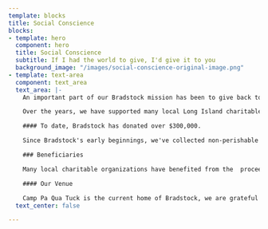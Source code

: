```yaml
---
template: blocks
title: Social Conscience
blocks:
- template: hero
  component: hero
  title: Social Conscience
  subtitle: If I had the world to give, I'd give it to you
  background_image: "/images/social-conscience-original-image.png"
- template: text-area
  component: text_area
  text_area: |-
    An important part of our Bradstock mission has been to give back to our community.  Friends of Bradstock, Inc. is a 501c3 not for profit organization.

    Over the years, we have supported many local Long Island charitable organizations that work to preserve our beautiful island and help our neighbors in need.

    #### To date, Bradstock has donated over $300,000.

    Since Bradstock's early beginnings, we've collected non-perishable food for Island Harvest from our generous Bradstock family.  Over the years, truck loads have been donated to Island Harvest, as well as, cash donations.

    ### Beneficiaries

    Many local charitable organizations have benefited from the  proceeds from our event. Beneficiaries include the Long Island Maritime Museum, Friends of Connetquot River State Park, the Sayville Kiwanis Club, G.R.O.W., WUSB, They Often Cry Out, the Unbroken Chain Foundation, the Sayville Village Improvement Society, the Bayport and West Sayville Civic Associations, Peconic Bay Keeper, and  the U.S. Coast Guard Chief Petty Officers Association.

    #### Our Venue

    Camp Pa Qua Tuck is the current home of Bradstock, we are grateful to the Moriches Rotary Club for the use of their beautiful camp for our annual event.  Since 2011, our first year at the camp, the bulk of our annual donation is made to Camp Pa Qua Tuck, to date Bradstock and our loyal supporters have donated over $175,000 to Camp Pa Qua Tuck.
  text_center: false

---
```

